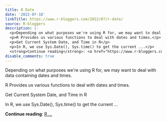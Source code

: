 ```yaml
---
title: R Date
date: '2022-07-18'
linkTitle: https://www.r-bloggers.com/2022/07/r-date/
source: R-bloggers
description: |-
  <p>Depending on what purposes we're using R for, we may want to deal with data containing dates and times.</p>
  <p>R Provides us various functions to deal with dates and times.</p>
  <p>Get Current System Date, and Time in R</p>
  <p>In R, we use Sys.Date(), Sys.time() to get the current ...</p>
  <strong>Continue reading</strong>: <a href="https://www.r-bloggers.com/2022/07/r-date/">R ...
disable_comments: true
---
```

<p>Depending on what purposes we're using R for, we may want to deal with data containing dates and times.</p>
<p>R Provides us various functions to deal with dates and times.</p>
<p>Get Current System Date, and Time in R</p>
<p>In R, we use Sys.Date(), Sys.time() to get the current ...</p>
<strong>Continue reading</strong>: <a href="https://www.r-bloggers.com/2022/07/r-date/">R ...